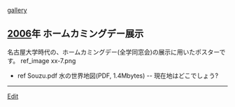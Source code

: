 ---
---
[gallery](/gallery)
## [2006](/2006)年 ホームカミングデー展示
名古屋大学時代の、ホームカミングデー(全学同窓会)の展示に用いたポスターです。
ref_image xx-7.png
* ref Souzu.pdf 水の世界地図(PDF, 1.4Mbytes) -- 現在地はどこでしょう?
<!-- ポスター製作にあたり、理学部装置開発室と化学科図書室で蛇口の撮影をさせていただきました。ありがとうございました。 -->



----
[Edit](https://github.com/vitroid/vitroid.github.io/edit/master/MD/2006ホームカミングデー.md)
